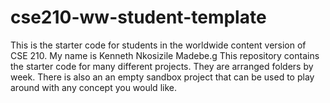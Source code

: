 # cse210-ww-student-template
This is the starter code for students in the worldwide content version of CSE 210.
My name is Kenneth Nkosizile Madebe.g
This repository contains the starter code for many different projects. They are arranged folders by week. There is also an an empty sandbox project that can be used to play around with any concept you would like.
